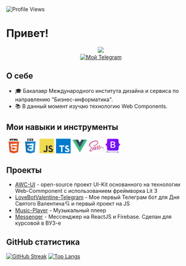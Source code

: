 ![Profile Views](https://komarev.com/ghpvc/?username=AndrewBavyka)
<h1>Привет!</h1>
<div id="header" align="center">
   <div>
    <img width='300px' src="https://media1.tenor.com/m/rAF4R8RSPswAAAAd/the-it-crowd-dedcel.gif"/>
  </div
  <div id="links" align="center">
    <a href="https://t.me/AndrewBavyka" target="_blank">
      <img width='300px' src="https://img.shields.io/badge/Telegram-blue?logo=telegram&logoColor=white&style=for-the-badge" alt="Мой Telegram"/>
    </a>
  </div>
</div>

## О себе
- 🎓 Бакалавр Международного института дизайна и сервиса по направлению "Бизнес-информатика".
- 📚 В данный момент изучаю технологию Web Components.

## Мои навыки и инструменты
<div>
   <img src="https://raw.githubusercontent.com/devicons/devicon/master/icons/html5/html5-original-wordmark.svg" title="HTML5" alt="HTML5" width="40" height="40"/>
   <img src="https://raw.githubusercontent.com/devicons/devicon/master/icons/css3/css3-original-wordmark.svg" title="CSS3" alt="CSS3" width="40" height="40"/>
   <img src="https://raw.githubusercontent.com/devicons/devicon/master/icons/javascript/javascript-original.svg" title="JavaScript" alt="JavaScript" width="40" height="40"/>
   <img src="https://raw.githubusercontent.com/devicons/devicon/master/icons/typescript/typescript-original.svg" title="TypeScript" alt="TypeScript" width="40" height="40"/>
   <img src="https://raw.githubusercontent.com/devicons/devicon/master/icons/vuejs/vuejs-original.svg" title="VueJS" alt="VueJS" width="40" height="40"/>
   <img src="https://raw.githubusercontent.com/devicons/devicon/master/icons/sass/sass-original.svg" title="SASS" alt="SASS" width="40" height="40"/>
   <img src="https://raw.githubusercontent.com/devicons/devicon/master/icons/bootstrap/bootstrap-original-wordmark.svg" title="Bootstrap" alt="Bootstrap" width="40" height="40"/>
</div>

## Проекты

- [AWC-UI](https://awc-ui.pages.dev/) - open-source проект UI-Kit основанного на технологии Web-Commponent с использованием фреймворка Lit 3
- [LoveBotValentine-Telegram](https://github.com/AndrewBavyka/LoveBotValentine-Telegram) - Мое первый Телеграм бот для Дня Святого Валентина💘 и первый проект на JS 
- [Music-Player](https://github.com/AndrewBavyka/music-player) - Музыкальный плеер
- [Messenger](https://github.com/AndrewBavyka/messenger) - Мессенджер на ReactJS и Firebase. Сделан для курсовой в ВУЗ-е


## GitHub статистика
[![GitHub Streak](http://github-readme-streak-stats.herokuapp.com?user=AndrewBavyka&theme=dark&background=000000)](https://git.io/streak-stats) 
[![Top Langs](https://github-readme-stats.vercel.app/api/top-langs/?username=AndrewBavyka&layout=compact&theme=vision-friendly-dark)](https://github.com/anuraghazra/github-readme-stats)
  
